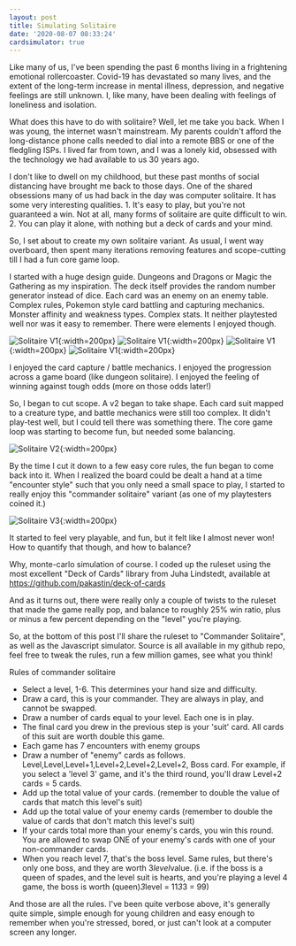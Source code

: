 ```yaml
---
layout: post
title: Simulating Solitaire
date: '2020-08-07 08:33:24'
cardsimulator: true
---
```

 
 
Like many of us, I've been spending the past 6 months living in a frightening emotional rollercoaster.  Covid-19 has devastated so many lives, and the extent of the long-term increase in mental illness, depression, and negative feelings are still unknown. I, like many, have been dealing with feelings of loneliness and isolation.


What does this have to do with solitaire?  Well, let me take you back.  When I was young, the internet wasn't mainstream.  My parents couldn't afford the long-distance phone calls needed to dial into a remote BBS or one of the fledgling ISPs.  I lived far from town, and I was a lonely kid, obsessed with the technology we had available to us 30 years ago. 
 
I don't like to dwell on my childhood, but these past months of social distancing have brought me back to those days.  One of the shared obsessions many of us had back in the day was computer solitaire.  It has some very interesting qualities.  1.  It's easy to play, but you're not guaranteed a win.  Not at all, many forms of solitaire are quite difficult to win. 2.  You can play it alone, with nothing but a deck of cards and your mind. 
 
So, I set about to create my own solitaire variant.  As usual, I went way overboard, then spent many iterations removing features and scope-cutting till I had a fun core game loop. 
 
I started with a huge design guide.  Dungeons and Dragons or Magic the Gathering as my inspiration.  The deck itself provides the random number generator instead of dice.  Each card was an enemy on an enemy table.  Complex rules, Pokemon style card battling and capturing mechanics.  Monster affinity and weakness types. Complex stats.  It neither playtested well nor was it easy to remember.  There were elements I enjoyed though.

![Solitaire V1](https://github.com/huntergdavis/huntergdavis.github.io/raw/master/content/images/2020/solitaire-1-1.jpg){:width=200px}
![Solitaire V1](https://github.com/huntergdavis/huntergdavis.github.io/raw/master/content/images/2020/solitaire-1-2.jpg){:width=200px}
![Solitaire V1](https://github.com/huntergdavis/huntergdavis.github.io/raw/master/content/images/2020/solitaire-1-3.jpg){:width=200px}
![Solitaire V1](https://github.com/huntergdavis/huntergdavis.github.io/raw/master/content/images/2020/solitaire-1-4.jpg){:width=200px}

 
I enjoyed the card capture / battle mechanics.  I enjoyed the progression across a game board (like dungeon solitaire).  I enjoyed the feeling of winning against tough odds (more on those odds later!)
 
So, I began to cut scope.  A v2 began to take shape.  Each card suit mapped to a creature type, and battle mechanics were still too complex. It didn't play-test well, but I could tell there was something there.  The core game loop was starting to become fun, but needed some balancing.

![Solitaire V2](https://github.com/huntergdavis/huntergdavis.github.io/raw/master/content/images/2020/solitaire2.jpg){:width=200px}

 
By the time I cut it down to a few easy core rules, the fun began to come back into it.  When I realized the board could be dealt a hand at a time "encounter style" such that you only need a small space to play, I started to really enjoy this "commander solitaire" variant (as one of my playtesters coined it.)
 
![Solitaire V3](https://github.com/huntergdavis/huntergdavis.github.io/raw/master/content/images/2020/solitaire3.jpg){:width=200px}


It started to feel very playable, and fun, but it felt like I almost never won!  How to quantify that though, and how to balance?
 
Why, monte-carlo simulation of course.  I coded up the ruleset using the most excellent "Deck of Cards" library from Juha Lindstedt, available at https://github.com/pakastin/deck-of-cards
 
And as it turns out, there were really only a couple of twists to the ruleset that made the game really pop, and balance to roughly 25% win ratio, plus or minus a few percent depending on the "level" you're playing.
 
So, at the bottom of this post I'll share the ruleset to "Commander Solitaire", as well as the Javascript simulator.  Source is all available in my github repo, feel free to tweak the rules, run a few million games, see what you think!
 
Rules of commander solitaire
- Select a level, 1-6.  This determines your hand size and difficulty.
- Draw a card, this is your commander.  They are always in play, and cannot be swapped.
- Draw a number of cards equal to your level.  Each one is in play.
- The final card you drew in the previous step is your 'suit' card.  All cards of this suit are worth double this game.
- Each game has 7 encounters with enemy groups
- Draw a number of "enemy" cards as follows.  Level,Level,Level+1,Level+2,Level+2,Level+2, Boss card.  For example, if you select a 'level 3' game, and it's the third round, you'll draw Level+2 cards = 5 cards.
- Add up the total value of your cards.  (remember to double the value of cards that match this level's suit)
- Add up the total value of your enemy cards (remember to double the value of cards that don't match this level's suit)
- If your cards total more than your enemy's cards, you win this round.  You are allowed to swap ONE of your enemy's cards with one of your non-commander cards.
- When you reach level 7, that's the boss level.  Same rules, but there's only one boss, and they are worth 3*level*value.  (i.e. if the boss is a queen of spades, and the level suit is hearts, and you're playing a level 4 game, the boss is worth (queen)*3*level = 11*3*3 = 99)
 
 
And those are all the rules.  I've been quite verbose above, it's generally quite simple, simple enough for young children and easy enough to remember when you're stressed, bored, or just can't look at a computer screen any longer.
 